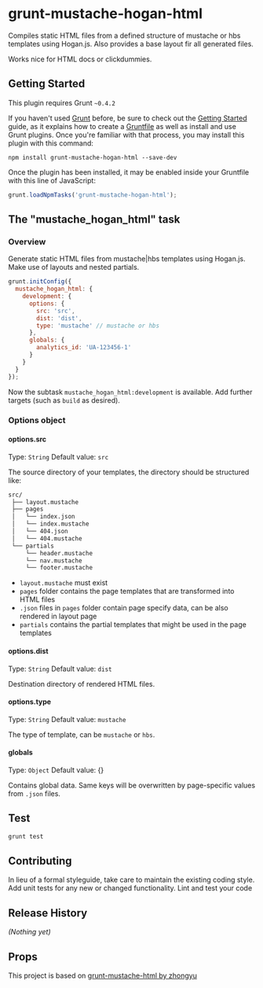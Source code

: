 # grunt-mustache-hogan-html

Compiles static HTML files from a defined structure of mustache or hbs templates using Hogan.js.
Also provides a base layout fir all generated files. 

Works nice for HTML docs or clickdummies.

## Getting Started
This plugin requires Grunt `~0.4.2`

If you haven't used [Grunt](http://gruntjs.com/) before, be sure to check out the [Getting Started](http://gruntjs.com/getting-started) guide, as it explains how to create a [Gruntfile](http://gruntjs.com/sample-gruntfile) as well as install and use Grunt plugins. Once you're familiar with that process, you may install this plugin with this command:

```shell
npm install grunt-mustache-hogan-html --save-dev
```

Once the plugin has been installed, it may be enabled inside your Gruntfile with this line of JavaScript:

```js
grunt.loadNpmTasks('grunt-mustache-hogan-html');
```

## The "mustache_hogan_html" task

### Overview
Generate static HTML files from mustache|hbs templates using Hogan.js.
Make use of layouts and nested partials.

```js
grunt.initConfig({
  mustache_hogan_html: {
    development: {
      options: {
        src: 'src',
        dist: 'dist',
        type: 'mustache' // mustache or hbs
      },
      globals: {
        analytics_id: 'UA-123456-1'
      }
    }
  }
});
```

Now the subtask `mustache_hogan_html:development` is available. Add further targets (such as `build` as desired).

### Options object

#### options.src
Type: `String`
Default value: `src`

The source directory of your templates, the directory should be structured like:

```txt
src/
 ├── layout.mustache
 ├── pages
 │   └── index.json
 │   └── index.mustache
 │   └── 404.json
 │   └── 404.mustache
 └── partials
     └── header.mustache
     └── nav.mustache
     └── footer.mustache
```

* `layout.mustache` must exist 
* `pages` folder contains the page templates that are transformed into HTML files
* `.json` files in `pages` folder contain page specify data, can be also rendered in layout page
* `partials` contains the partial templates that might be used in the page templates

#### options.dist
Type: `String`
Default value: `dist`

Destination directory of rendered HTML files.

#### options.type
Type: `String`
Default value: `mustache`

The type of template, can be `mustache` or `hbs`.

#### globals
Type: `Object`
Default value: {}

Contains global data. Same keys will be overwritten by page-specific values from `.json` files.

## Test

```bash
grunt test
```

## Contributing
In lieu of a formal styleguide, take care to maintain the existing coding style.
Add unit tests for any new or changed functionality.
Lint and test your code

## Release History
_(Nothing yet)_

## Props
This project is based on [grunt-mustache-html by zhongyu](https://github.com/haio/grunt-mustache-html)
